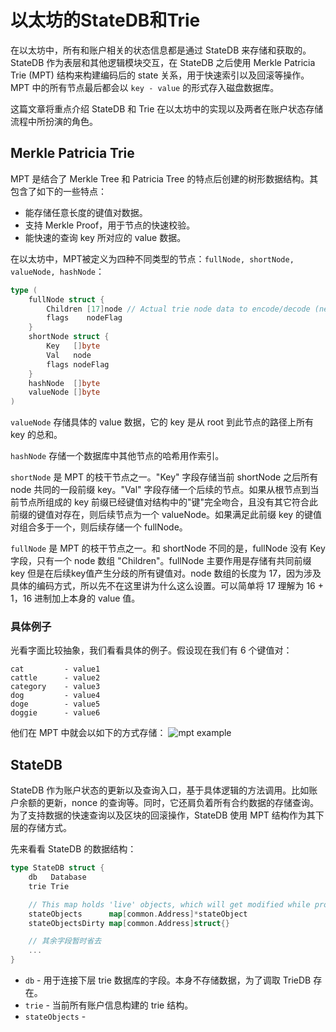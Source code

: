 # **以太坊的StateDB和Trie**

在以太坊中，所有和账户相关的状态信息都是通过 StateDB 来存储和获取的。StateDB 作为表层和其他逻辑模块交互，在 StateDB 之后使用 Merkle Patricia Trie (MPT) 结构来构建编码后的 state 关系，用于快速索引以及回滚等操作。MPT 中的所有节点最后都会以 `key - value` 的形式存入磁盘数据库。

这篇文章将重点介绍 StateDB 和 Trie 在以太坊中的实现以及两者在账户状态存储流程中所扮演的角色。

## **Merkle Patricia Trie**

MPT 是结合了 Merkle Tree 和 Patricia Tree 的特点后创建的树形数据结构。其包含了如下的一些特点：
- 能存储任意长度的键值对数据。
- 支持 Merkle Proof，用于节点的快速校验。
- 能快速的查询 key 所对应的 value 数据。

<!-- ![mpt](https://github.com/heeeeeng/my_docs/blob/master/statedb_and_trie/mpt.png?raw=true) -->

在以太坊中，MPT被定义为四种不同类型的节点：`fullNode, shortNode, valueNode, hashNode`：
```go
type (
    fullNode struct {
        Children [17]node // Actual trie node data to encode/decode (needs custom encoder)
        flags    nodeFlag
    }
    shortNode struct {
        Key   []byte
        Val   node
        flags nodeFlag
    }
    hashNode  []byte
    valueNode []byte
)
```
`valueNode` 存储具体的 value 数据，它的 key 是从 root 到此节点的路径上所有 key 的总和。

`hashNode` 存储一个数据库中其他节点的哈希用作索引。

`shortNode` 是 MPT 的枝干节点之一。"Key" 字段存储当前 shortNode 之后所有 node 共同的一段前缀 key。"Val" 字段存储一个后续的节点。如果从根节点到当前节点所组成的 key 前缀已经键值对结构中的"键"完全吻合，且没有其它符合此前缀的键值对存在，则后续节点为一个 valueNode。如果满足此前缀 key 的键值对组合多于一个，则后续存储一个 fullNode。

`fullNode` 是 MPT 的枝干节点之一。和 shortNode 不同的是，fullNode 没有 Key 字段，只有一个 node 数组 "Children"。fullNode 主要作用是存储有共同前缀 key 但是在后续key值产生分歧的所有键值对。node 数组的长度为 17，因为涉及具体的编码方式，所以先不在这里讲为什么这么设置。可以简单将 17 理解为 16 + 1，16 进制加上本身的 value 值。

### **具体例子**
光看字面比较抽象，我们看看具体的例子。假设现在我们有 6 个键值对：
```
cat         - value1
cattle      - value2
category    - value3
dog         - value4
doge        - value5
doggie      - value6
```
他们在 MPT 中就会以如下的方式存储：
![mpt example]()



## **StateDB**

StateDB 作为账户状态的更新以及查询入口，基于具体逻辑的方法调用。比如账户余额的更新，nonce 的查询等。同时，它还肩负着所有合约数据的存储查询。为了支持数据的快速查询以及区块的回滚操作，StateDB 使用 MPT 结构作为其下层的存储方式。

先来看看 StateDB 的数据结构：
```go
type StateDB struct {
    db   Database
    trie Trie

    // This map holds 'live' objects, which will get modified while processing a state transition.
    stateObjects      map[common.Address]*stateObject
    stateObjectsDirty map[common.Address]struct{}

    // 其余字段暂时省去
    ...
}
```

- `db` - 用于连接下层 trie 数据库的字段。本身不存储数据，为了调取 TrieDB 存在。
- `trie` - 当前所有账户信息构建的 trie 结构。
- `stateObjects` - 


